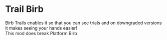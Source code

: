 # Trail Birb
Birb Trails enables it so that you can see trials and on downgraded versions it makes seeing your hands easier!                                     
This mod does break Platform Birb
